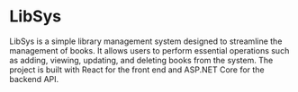 # LibSys
LibSys is a simple library management system designed to streamline the management of books. It allows users to perform essential operations such as adding, viewing, updating, and deleting books from the system. The project is built with React for the front end and ASP.NET Core for the backend API.
